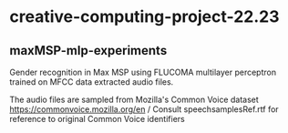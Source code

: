 # creative-computing-project-22.23
## maxMSP-mlp-experiments

Gender recognition in Max MSP using FLUCOMA multilayer perceptron trained on MFCC data extracted audio files.

The audio files are sampled from Mozilla's Common Voice dataset https://commonvoice.mozilla.org/en /
Consult speechsamplesRef.rtf for reference to original Common Voice identifiers
